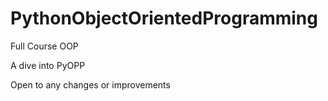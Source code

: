 # PythonObjectOrientedProgramming
Full Course OOP

A dive into PyOPP

Open to any changes or improvements
